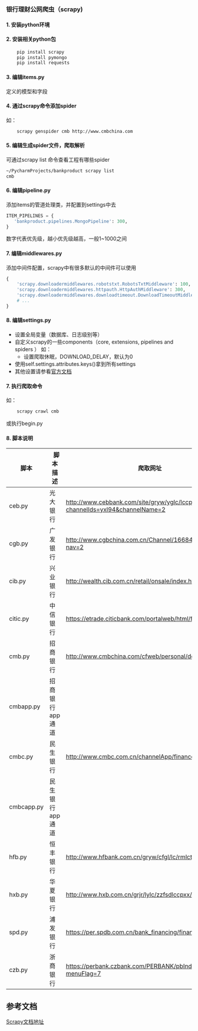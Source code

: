### 银行理财公网爬虫（scrapy)


#### 1. 安装python环境

#### 2. 安装相关python包

```bash
    pip install scrapy
    pip install pymongo
    pip install requests
```

#### 3. 编辑items.py

定义的模型和字段

#### 4. 通过scrapy命令添加spider

如：
```bash
    scrapy genspider cmb http://www.cmbchina.com
```

#### 5. 编辑生成spider文件，爬取解析

可通过scrapy list 命令查看工程有哪些spider
```bash
~/PycharmProjects/bankproduct scrapy list
cmb
```

#### 6. 编辑pipeline.py

添加items的管道处理类，并配置到settings中去

```python
ITEM_PIPELINES = {
   'bankproduct.pipelines.MongoPipeline': 300,
}
```
数字代表优先级，越小优先级越高，一般1~1000之间


#### 7. 编辑middlewares.py

添加中间件配置，scrapy中有很多默认的中间件可以使用

```python
{
    'scrapy.downloadermiddlewares.robotstxt.RobotsTxtMiddleware': 100,
    'scrapy.downloadermiddlewares.httpauth.HttpAuthMiddleware': 300,
    'scrapy.downloadermiddlewares.downloadtimeout.DownloadTimeoutMiddleware': 350
    # ...
}
```

#### 8. 编辑settings.py

* 设置全局变量（数据库、日志级别等）
* 自定义scrapy的一些components（core, extensions, pipelines and spiders ）
    如：
    * 设置爬取休眠，DOWNLOAD_DELAY，默认为0
* 使用self.settings.attributes.keys()拿到所有settings
* 其他设置请参看[官方文档](https://doc.scrapy.org/en/latest/topics/settings.html)

#### 7. 执行爬取命令

如：
```bash
    scrapy crawl cmb
```
或执行begin.py

#### 8. 脚本说明
脚本  |   脚本描述 | 爬取网址 |
------------- | ------------- | ------------- |
ceb.py |光大银行 |http://www.cebbank.com/site/gryw/yglc/lccp49/index.html?channelIds=yxl94&channelName=2 |
cgb.py |广发银行 |http://www.cgbchina.com.cn/Channel/16684283?nav=2?nav=2 |
cib.py |兴业银行 |http://wealth.cib.com.cn/retail/onsale/index.html |
citic.py |中信银行 |https://etrade.citicbank.com/portalweb/html/finList.html |
cmb.py |招商银行 |http://www.cmbchina.com/cfweb/personal/default.aspx |
cmbapp.py |招商银行app通道 | |
cmbc.py |民生银行 |http://www.cmbc.com.cn/channelApp/finance/financial.jsp |
cmbcapp.py |民生银行app通道 | |
hfb.py |恒丰银行 |http://www.hfbank.com.cn/gryw/cfgl/lc/rmlctj/index.shtml |
hxb.py |华夏银行 |http://www.hxb.com.cn/grjr/lylc/zzfsdlccpxx/index.shtml |
spd.py |浦发银行 |https://per.spdb.com.cn/bank_financing/financial_product/ |
czb.py |浙商银行 |https://perbank.czbank.com/PERBANK/pbIndex.jsp?menuFlag=7 |

## 参考文档

[Scrapy文档地址](https://doc.scrapy.org/en/latest)